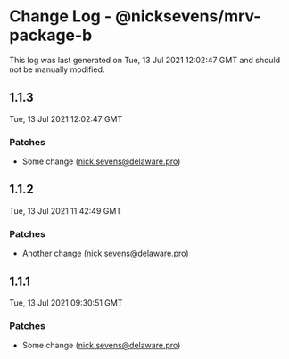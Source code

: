 # Change Log - @nicksevens/mrv-package-b

This log was last generated on Tue, 13 Jul 2021 12:02:47 GMT and should not be manually modified.

<!-- Start content -->

## 1.1.3

Tue, 13 Jul 2021 12:02:47 GMT

### Patches

- Some change (nick.sevens@delaware.pro)

## 1.1.2

Tue, 13 Jul 2021 11:42:49 GMT

### Patches

- Another change (nick.sevens@delaware.pro)

## 1.1.1

Tue, 13 Jul 2021 09:30:51 GMT

### Patches

- Some change (nick.sevens@delaware.pro)
